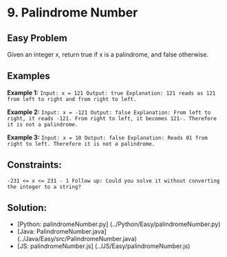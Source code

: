 # 9. Palindrome Number

## Easy Problem

Given an integer x, return true if x is a palindrome, and false otherwise.

## Examples
**Example 1:**
`Input: x = 121
Output: true
Explanation: 121 reads as 121 from left to right and from right to left.`

**Example 2:**
`Input: x = -121
Output: false
Explanation: From left to right, it reads -121. From right to left, it becomes 121-. Therefore it is not a palindrome.`

**Example 3:**
`Input: x = 10
Output: false
Explanation: Reads 01 from right to left. Therefore it is not a palindrome.`
 

## Constraints:
`-231 <= x <= 231 - 1
Follow up: Could you solve it without converting the integer to a string?`

## Solution:
- [Python: palindromeNumber.py] (../Python/Easy/palindromeNumber.py)
- [Java: PalindromeNumber.java] (../Java/Easy/src/PalindromeNumber.java)
- [JS: palindromeNumber.js] (../JS/Easy/palindromeNumber.js)
